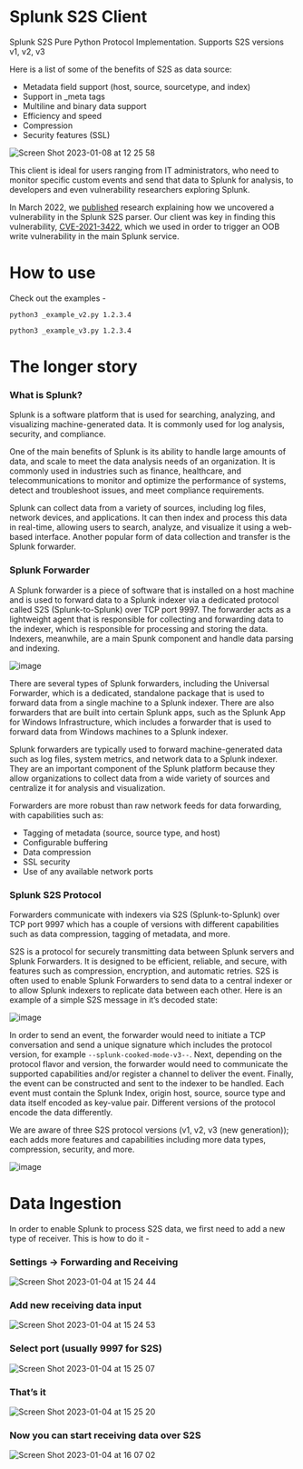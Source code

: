 # Splunk S2S Client
Splunk S2S Pure Python Protocol Implementation. Supports S2S versions v1, v2, v3

Here is a list of some of the benefits of S2S as data source:
* Metadata field support (host, source, sourcetype, and index)
* Support in _meta tags
* Multiline and binary data support 
* Efficiency and speed
* Compression 
* Security features (SSL)

![Screen Shot 2023-01-08 at 12 25 58](https://user-images.githubusercontent.com/519424/214026363-cd9dbe4b-34cb-4900-87cf-806e939f26d0.png)

This client is ideal for users ranging from IT administrators, who need to monitor specific custom events and send that data to Splunk for analysis, to developers and even vulnerability researchers exploring Splunk. 

In March 2022, we [published](https://claroty.com/team82/research/splunk-patches-indexer-vulnerability-disclosed-by-team82) research explaining how we uncovered a vulnerability in the Splunk S2S parser. Our client was key in finding this vulnerability, [CVE-2021-3422](https://claroty.com/team82/disclosure-dashboard/cve-2021-3422), which we used in order to trigger an OOB write vulnerability in the main Splunk service.


# How to use
Check out the examples -

```
python3 _example_v2.py 1.2.3.4
```

```
python3 _example_v3.py 1.2.3.4
```

# The longer story
### What is Splunk?
Splunk is a software platform that is used for searching, analyzing, and visualizing machine-generated data. It is commonly used for log analysis, security, and compliance.

One of the main benefits of Splunk is its ability to handle large amounts of data, and scale to meet the data analysis needs of an organization. It is commonly used in industries such as finance, healthcare, and telecommunications to monitor and optimize the performance of systems, detect and troubleshoot issues, and meet compliance requirements.

Splunk can collect data from a variety of sources, including log files, network devices, and applications. It can then index and process this data in real-time, allowing users to search, analyze, and visualize it using a web-based interface. Another popular form of data collection and transfer is the Splunk forwarder.


### Splunk Forwarder
A Splunk forwarder is a piece of software that is installed on a host machine and is used to forward data to a Splunk indexer via a dedicated protocol called S2S (Splunk-to-Splunk) over TCP port 9997. The forwarder acts as a lightweight agent that is responsible for collecting and forwarding data to the indexer, which is responsible for processing and storing the data. Indexers, meanwhile, are a main Spunk component and handle data parsing and indexing. 

![image](https://user-images.githubusercontent.com/519424/214026555-dbf046f6-5b49-4f8d-b12e-3ebc9a888b94.png)


There are several types of Splunk forwarders, including the Universal Forwarder, which is a dedicated, standalone package that is used to forward data from a single machine to a Splunk indexer. There are also forwarders that are built into certain Splunk apps, such as the Splunk App for Windows Infrastructure, which includes a forwarder that is used to forward data from Windows machines to a Splunk indexer.

Splunk forwarders are typically used to forward machine-generated data such as log files, system metrics, and network data to a Splunk indexer. They are an important component of the Splunk platform because they allow organizations to collect data from a wide variety of sources and centralize it for analysis and visualization.

Forwarders are more robust than raw network feeds for data forwarding, with capabilities such as:

* Tagging of metadata (source, source type, and host)
* Configurable buffering
* Data compression
* SSL security
* Use of any available network ports

### Splunk S2S Protocol

Forwarders communicate with indexers via S2S (Splunk-to-Splunk) over TCP port 9997 which has a couple of versions with different capabilities such as data compression, tagging of metadata, and more. 

S2S is a protocol for securely transmitting data between Splunk servers and Splunk Forwarders. It is designed to be efficient, reliable, and secure, with features such as compression, encryption, and automatic retries. S2S is often used to enable Splunk Forwarders to send data to a central indexer or to allow Splunk indexers to replicate data between each other. Here is an example of a simple S2S message in it’s decoded state:

![image](https://user-images.githubusercontent.com/519424/215508360-8b6bbb1c-43ea-4e08-837d-3594c79ae695.png)


In order to send an event, the forwarder would need to initiate a TCP conversation and send a unique signature which includes the protocol version, for example `--splunk-cooked-mode-v3--`. Next, depending on the protocol flavor and version, the forwarder would need to communicate the supported capabilities and/or register a channel to deliver the event. Finally, the event can be constructed and sent to the indexer to be handled. Each event must contain the Splunk Index, origin host, source, source type and data itself encoded as key-value pair. Different versions of the protocol encode the data differently.

We are aware of three S2S protocol versions (v1, v2, v3 (new generation)); each adds more features and capabilities including more data types, compression, security, and more.

![image](https://user-images.githubusercontent.com/519424/214026701-c5745342-1b5e-4c2c-8511-46f2976b04aa.png)


# Data Ingestion
In order to enable Splunk to process S2S data, we first need to add a new type of receiver. This is how to do it - 

### Settings → Forwarding and Receiving
![Screen Shot 2023-01-04 at 15 24 44](https://user-images.githubusercontent.com/519424/214026842-f5ef9e7e-f1a3-4a42-9d1c-8981ef0b2e65.png)

### Add new receiving data input
![Screen Shot 2023-01-04 at 15 24 53](https://user-images.githubusercontent.com/519424/214026885-63e359b9-4cff-4d5f-838c-e40728e23838.png)

### Select port (usually 9997 for S2S)
![Screen Shot 2023-01-04 at 15 25 07](https://user-images.githubusercontent.com/519424/214026893-558a3ace-717a-4f82-9b26-c0ce039c45de.png)

### That’s it
![Screen Shot 2023-01-04 at 15 25 20](https://user-images.githubusercontent.com/519424/214026895-dacbc3a8-41f5-4f1d-b830-243ec316e9f6.png)

### Now you can start receiving data over S2S
![Screen Shot 2023-01-04 at 16 07 02](https://user-images.githubusercontent.com/519424/214026899-83fe3ee2-8c77-44c2-8eaf-6fba4c283002.png)



